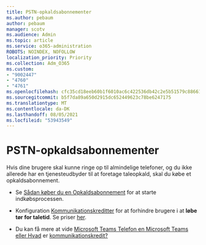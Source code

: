 ```yaml
---
title: PSTN-opkaldsabonnementer
ms.author: pebaum
author: pebaum
manager: scotv
ms.audience: Admin
ms.topic: article
ms.service: o365-administration
ROBOTS: NOINDEX, NOFOLLOW
localization_priority: Priority
ms.collection: Adm_O365
ms.custom:
- "9002447"
- "4760"
- "4761"
ms.openlocfilehash: cfc35cd18eeb60b1f6010ac6c422536db42c2e5b51579c8866198e729bd98843
ms.sourcegitcommit: b5f7da89a650d2915dc652449623c78be6247175
ms.translationtype: MT
ms.contentlocale: da-DK
ms.lasthandoff: 08/05/2021
ms.locfileid: "53943549"
---
```

# <a name="pstn-calling-plans"></a>PSTN-opkaldsabonnementer

Hvis dine brugere skal kunne ringe op til almindelige telefoner, og du ikke allerede har en tjenesteudbyder til at foretage taleopkald, skal du købe et opkaldsabonnement.

- Se [Sådan køber du en Opkaldsabonnement](https://docs.microsoft.com/MicrosoftTeams/calling-plans-for-office-365) for at starte indkøbsprocessen.

- Konfiguration [Kommunikationskreditter](https://docs.microsoft.com/microsoftteams/set-up-communications-credits-for-your-organization) for at forhindre brugere i at **løbe tør for taletid**. Se priser [her](https://products.office.com/microsoft-teams/voice-calling). 

- Du kan få mere at vide [Microsoft Teams Telefon en Microsoft Teams eller Hvad](https://docs.microsoft.com/MicrosoftTeams/calling-plan-landing-page) er [kommunikationskredit?](https://docs.microsoft.com/microsoftteams/what-are-communications-credits)
